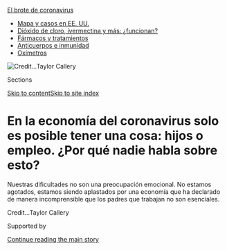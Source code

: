 <div id="app">

<div>

<div>

<div>

</div>

<div data-aria-hidden="false">

<div id="site-content" data-role="main">

<div>

<div class="css-1aor85t" style="opacity:0.000000001;z-index:-1;visibility:hidden">

<div class="css-1hqnpie">

<div class="css-epjblv">

<span class="css-17xtcya">[Estilos de
Vida](/es/section/estilos-de-vida)</span><span class="css-x15j1o">|</span><span class="css-fwqvlz">En
la economía del coronavirus solo es posible tener una cosa: hijos o
empleo. ¿Por qué nadie habla sobre
esto?</span>

</div>

<div class="css-k008qs">

<div class="css-1iwv8en">

<span class="css-18z7m18"></span>

<div>

</div>

</div>

<span class="css-1n6z4y">https://nyti.ms/38HR0Zp</span>

<div class="css-1705lsu">

<div class="css-4xjgmj">

<div class="css-4skfbu" data-role="toolbar" data-aria-label="Social Media Share buttons, Save button, and Comments Panel with current comment count" data-testid="share-tools">

  - 
  - 
  - 
  - 
    
    <div class="css-6n7j50">
    
    </div>

  - 

</div>

</div>

</div>

</div>

</div>

</div>

<div id="NYT_TOP_BANNER_REGION" class="css-11qgg8s">

<div>

<div id="styln-prism-menu-1594831588949" class="section interactive-content interactive-size-medium css-1du2ztb">

<div class="css-17ih8de interactive-body">

<div id="scroll-container" class="css-1gj85ro">

[<span class="styln-title-wrap"><span class="css-1pje3qr">El brote
de</span><span class="css-1pje3qr">
coronavirus</span></span>](https://www.nytimes3xbfgragh.onion/es/spotlight/coronavirus?action=click&pgtype=Article&state=default&region=TOP_BANNER&context=storylines_menu)

  - [Mapa y casos en EE.
    UU.](https://www.nytimes3xbfgragh.onion/es/interactive/2020/espanol/mundo/coronavirus-en-estados-unidos.html?action=click&pgtype=Article&state=default&region=TOP_BANNER&context=storylines_menu)
  - [Dióxido de cloro, ivermectina y más:
    ¿funcionan?](https://www.nytimes3xbfgragh.onion/es/2020/07/23/espanol/america-latina/bolivia-cloro-coronavirus-ivermectina.html?action=click&pgtype=Article&state=default&region=TOP_BANNER&context=storylines_menu)
  - [Fármacos y
    tratamientos](https://www.nytimes3xbfgragh.onion/es/interactive/2020/science/coronavirus-tratamientos-curas.html?action=click&pgtype=Article&state=default&region=TOP_BANNER&context=storylines_menu)
  - [Anticuerpos e
    inmunidad](https://www.nytimes3xbfgragh.onion/es/2020/07/28/espanol/ciencia-y-tecnologia/anticuerpos-coronavirus-inmunidad.html?action=click&pgtype=Article&state=default&region=TOP_BANNER&context=storylines_menu)
  - [Oxímetros](https://www.nytimes3xbfgragh.onion/es/2020/04/29/espanol/estilos-de-vida/oximetro-para-que-sirve.html?action=click&pgtype=Article&state=default&region=TOP_BANNER&context=storylines_menu)

</div>

</div>

</div>

</div>

</div>

<div id="fullBleedHeaderContent">

<div class="css-n4ws9g">

![<span class="css-cnj6d5 e1z0qqy90" itemprop="copyrightHolder"><span class="css-1ly73wi e1tej78p0">Credit...</span><span><span>Taylor
Callery</span></span></span>](https://static01.graylady3jvrrxbe.onion/images/2020/07/05/business/02Schoolparent-illo/02Schoolparent-illo-articleLarge.jpg?quality=75&auto=webp&disable=upscale)

</div>

<div class="css-3z92zw">

<div class="css-6cn7ki">

<div class="NYTAppHideMasthead css-1bcu9v6 e1suatyy0">

<div class="section css-1o1qe8k e1suatyy2">

<div class="css-cu5p7t er09x8g0">

<div class="css-6n7j50">

</div>

<span class="css-1dv1kvn">Sections</span>

[Skip to content](#site-content)[Skip to site
index](#site-index)

</div>

<div class="css-10698na e1huz5gh0">

</div>

</div>

</div>

<div class="css-1sojcmr ehdk2mb0">

# En la economía del coronavirus solo es posible tener una cosa: hijos o empleo. ¿Por qué nadie habla sobre esto?

</div>

Nuestras dificultades no son una preocupación emocional. No estamos
agotados, estamos siendo aplastados por una economía que ha declarado de
manera incomprensible que los padres que trabajan no son
esenciales.

</div>

</div>

<div class="css-nwzfg5 e1gnum310">

<span class="css-1f9pvn2 estilos-de-vida"></span><span class="css-cnj6d5 e1z0qqy90" itemprop="copyrightHolder"><span class="css-1ly73wi e1tej78p0">Credit...</span><span><span>Taylor
Callery</span></span></span>

</div>

<div id="sponsor-wrapper" class="css-1hyfx7x">

<div id="sponsor-slug" class="css-19vbshk">

Supported by

</div>

[Continue reading the main
story](#after-sponsor)

<div id="sponsor" class="ad sponsor-wrapper" style="text-align:center;height:100%;display:block">

</div>

<div id="after-sponsor">

</div>

</div>

<div class="css-1wx1auc e1gnum311">

<div class="css-18e8msd">

<div class="css-vp77d3 epjyd6m0">

<div class="css-1baulvz">

Por <span class="css-1baulvz last-byline" itemprop="name">Deb
Perelman</span>

</div>

</div>

  - 9 de julio de
    2020

  - 
    
    <div class="css-4xjgmj">
    
    <div class="css-d8bdto" data-role="toolbar" data-aria-label="Social Media Share buttons, Save button, and Comments Panel with current comment count" data-testid="share-tools">
    
      - 
      - 
      - 
      - 
        
        <div class="css-6n7j50">
        
        </div>
    
      - 
    
    </div>
    
    </div>

</div>

<div class="css-tk9fsr">

[Read in
English](https://www.nytimes3xbfgragh.onion/2020/07/02/business/covid-economy-parents-kids-career-homeschooling.html "Read in English")

</div>

</div>

</div>

<div class="section meteredContent css-1r7ky0e" name="articleBody" itemprop="articleBody">

<div class="css-1fanzo5 StoryBodyCompanionColumn">

<div class="css-53u6y8">

[Regístrate para recibir nuestro
boletín](https://www.nytimes3xbfgragh.onion/newsletters/el-times) con
lo mejor de The New York Times.

-----

La semana pasada recibí un correo electrónico del director de la escuela
de mis hijos en el que nos comentaba sobre algunos de los primeros
detalles para reabrir las escuelas de la ciudad de Nueva York dentro de
unos meses. El mensaje explicaba que el Departamento de Educación de la
ciudad, de acuerdo con los lineamientos federales, requerirá que cada
estudiante tenga un espacio de seis metros cuadrados en el aula. No
todos podrán estar en el edificio al mismo tiempo. El resultado es que
mis hijos podrán [asistir físicamente a la
escuela](https://www.nytimes3xbfgragh.onion/2020/06/26/us/coronavirus-schools-reopen-fall.html)
una de cada tres semanas.

Al mismo tiempo, al parecer, muchos adultos —al menos los que tienen la
suerte de haber conservado su empleo— estarán de regreso en la oficina
cuando la economía se reactive. Lo que me desconcierta es que estos dos
planes avanzan a buen ritmo sin considerar a los padres que trabajan,
quienes quedarán atrapados en este mecanismo cuando entre en marcha.

Permítanme hablar con claridad de lo que no se dice; en la economía de
la COVID-19 solo puedes tener una cosa: hijos *o* empleo.

¿Por qué nadie habla sobre esto? ¿Por qué no escuchamos un alarido
primitivo tan ensordecedor que no se pueda implementar ninguna política
de trabajo sin escuchar a la gente afectada por ella? ¿Por qué yo, una
bloguera de recetas mejor conocida por éxitos como “Masa para pay suave
con mucha mantequilla” y el pastel “Se me antoja un pastel de
chocolate”, es quien alerta sobre esto? Creo que es porque cuando
estamos [escolarizando en la casa todo el
día](https://www.nytimes3xbfgragh.onion/2020/04/27/upshot/coronavirus-exposes-workplace-truths.html?action=click&module=RelatedLinks&pgtype=Article)
sin llevar a cabo el trabajo para el que nos contrataron sino hasta la
madrugada, y lo hacemos durante 106 días sin parar (no es que lleve la
cuenta), podríamos estar demasiado exhaustos como para canalizar nuestro
coraje de manera eficaz.

</div>

</div>

<div class="css-1fanzo5 StoryBodyCompanionColumn">

<div class="css-53u6y8">

He refunfuñado sobre esto durante meses: en mensajes de texto para
grupos, en grupos secretos de Facebook para madres, cuando me topo en la
calle y converso con la madre de algún amigo de mis hijos. Todas nos
preguntamos por qué no estamos haciendo más alboroto. El consenso es que
todos concuerdan en que esto es una catástrofe, pero que estamos
[demasiado agotados para alzar la
voz](https://www.nytimes3xbfgragh.onion/es/2020/05/01/espanol/escuela-casa-coronavirus.html)
más allá de un gemido, mucho menos para gritarlo por un megáfono. Todo
mundo [confiesa estar desgastado,
abatido](https://www.nytimes3xbfgragh.onion/2020/06/29/opinion/coronavirus-school-reopening.html)
y sintiéndose como si estuviera volviéndose loco, y sabe en su interior
que esto es insostenible.

Debería ser obvio, pero una condición previa no negociable para
“retornar a la normalidad “es que las familias también necesitan
regresar a la normalidad. Pero tan pronto como lo expresas, rápidamente
la conversación se ve empañada con el tipo de argumentos tangenciales e
irrelevantes que no se aceptarían en ningún grupo de debate escolar.

“Pero ni siquiera sabemos si es [seguro volver a mandar a los niños a la
escuela](https://www.nytimes3xbfgragh.onion/2020/06/12/upshot/epidemiologists-decisions-children-school-coronavirus.html)”
es un argumento totalmente correcto, pero no es el tema fundamental. La
otra cara más triste de la moneda —la amiga que me dijo que si la
escuela de sus hijos vuelve a abrir, ellos van a volver a ir aunque no
sea seguro porque ella no puede darse el lujo de dejar de trabajar— se
aproxima más.

“¿Por qué quieren que se enfermen las maestras?” tampoco es mi plan,
pero es difícil imaginar que un sistema en donde cada niño pasará dos de
cada tres semanas en manos de varios cuidadores solo para volver a
coincidir en un aula, lo cual aumenta al infinito la posible cantidad de
interacciones que pueden transmitir el virus, protegería más a un
maestro que un grupo fijo de alumnos todas las semanas cuyas
interacciones externas están restringidas al mínimo.

“No deberías tener hijos si no puedes cuidarlos” es algo que diría un
trol y casi da risa, pero ha surgido con tanta frecuencia que cabe la
pregunta de si esperan que les demos clases a nuestros hijos en las
noches. O tal vez deberíamos haber pagado alguna guardería para todas
las edades que se quedara vacía mientras los niños estuvieran en la
escuela, pero que sirviera en el caso de que la escuela que permanece
abierta gracias a tus impuestos y que requiere, por ley, que tu hijo
asista cerrase de manera repentina durante todo el año.

</div>

</div>

<div class="css-1fanzo5 StoryBodyCompanionColumn">

<div class="css-53u6y8">

“¿Por qué no disfrutas el tiempo de calidad adicional con tu hijo?” deja
al descubierto lo que en realidad subyace a la superficie: una idea
retrógrada de que quizás algunos padres ([se refieren en realidad a la
mamá](https://www.nytimes3xbfgragh.onion/2020/06/03/business/economy/coronavirus-working-women.html))
no deberían trabajar, que hacerlo es muy malo para los niños, que es
egoísta pretender beneficios financieros (o solvencia, como te dirán
las madres y padres que trabajan). Es un sentir tan vinculado a nuestra
psique cultural que hacer la insinuación racional de que no tendríamos
que abandonar una profesión o un medio de subsistencia si las oficinas
vuelven a abrir antes que las escuelas, las guarderías o los campamentos
se consideran una oportunidad para volver a debatir al respecto.

No lo es, y también estás fuera del grupo de debate.

He sabido de algunos padres que tienen la suerte de que algún abuelo
pueda salir al rescate o tienen el dinero suficiente para pagar una
niñera de tiempo completo o un tutor particular para su hijo cuando las
escuelas están cerradas. Todo eso suena envidiable, pero sería absurdo
dejar que la política la determinen personas que tienen algún respaldo.
Si tienes el privilegio de renunciar al trabajo y deseas hacerlo,
perfecto. Pero no lo esgrimas como un arma para azuzar a los demás
porque muchas más personas se están viendo obligadas a dejar de trabajar
este año y nunca se recuperarán ni financiera ni profesionalmente.

Me molestan los artículos que consideran las dificultades de los padres
que trabajan durante este año como un tema sentimental. No estamos
desgastados porque la vida sea difícil este año. Lo estamos porque nos
arrolla una economía que ha declarado de manera incomprensible que los
padres que trabajan no son esenciales.

</div>

</div>

<div class="css-79elbk" data-testid="photoviewer-wrapper">

<div class="css-z3e15g" data-testid="photoviewer-wrapper-hidden">

</div>

<div class="css-1a48zt4 ehw59r15" data-testid="photoviewer-children">

![<span class="css-16f3y1r e13ogyst0" data-aria-hidden="true">La
secundaria International de Prospect Heights en Brooklyn, Nueva York, en
abril, un mes después de que las escuelas de la ciudad de Nueva York
fueran
cerradas.</span><span class="css-cnj6d5 e1z0qqy90" itemprop="copyrightHolder"><span class="css-1ly73wi e1tej78p0">Credit...</span><span>Kirsten
Luce para The New York
Times</span></span>](https://static01.graylady3jvrrxbe.onion/images/2020/07/02/business/08working-parents-ES-2/merlin_171532341_6bf69907-be52-4e33-902b-e0104088b403-articleLarge.jpg?quality=75&auto=webp&disable=upscale)

</div>

</div>

<div class="css-1fanzo5 StoryBodyCompanionColumn">

<div class="css-53u6y8">

## Maestros de medio tiempo, padres de tiempo completo

Para ponerlo en contexto, permítanme contarles cómo han sido los últimos
meses para mi familia. Las primeras semanas del [cierre de escuelas y
las
empresas](https://www.nytimes3xbfgragh.onion/2020/05/01/nyregion/coronavirus-new-york-update.html)
fueron estresantes al máximo. Yo trabajo por mi cuenta y ya trabajaba de
tiempo completo desde mi casa, así que esa parte no necesitó transición
alguna. Pero tenía que usar esta flexibilidad para asegurarme de que mi
esposo, quien normalmente habría estado en la oficina, no se perdiera de
ninguna reunión, llamada o correo electrónico, al mismo tiempo que
gestionaba el [programa curricular de aprendizaje a
distancia](https://www.nytimes3xbfgragh.onion/2020/06/13/health/school-learning-online-education.html)
de nuestros dos hijos, uno en preescolar y uno en quinto grado. Lo
compensaba al trabajar hasta cerca de las dos de la madrugada todas las
noches.

Tres semanas después, se evaporó nuestro estrés marital de mantener un
equilibrio con el trabajo cuando mi esposo fue puesto en licencia sin
goce de sueldo. Él se encargó de la escolaridad en casa e hizo casi todo
lo demás mientras yo me convertí en la única proveedora e intentaba
trabajar tanto como podía en todo momento. Hace unas semanas, terminaron
por despedirlo.

A pesar de nuestra presión económica, hemos pagado a la niñera que nos
ayudaba a llevar a los niños a sus clases mientras trabajábamos, aunque
desde marzo no ha trabajado con nosotros. Incluso si le pidiéramos su
ayuda en la escolaridad en casa este otoño, ¿quién lo haría para sus
hijos en edad escolar? ¿Cuándo podrá mi esposo buscar trabajo? ¿Cómo
puede regresar a trabajar si no hay nadie que cuide a los niños?

</div>

</div>

<div class="css-1fanzo5 StoryBodyCompanionColumn">

<div class="css-53u6y8">

Y yo hablo desde una posición privilegiada. Hasta hace poco, éramos una
familia con dos ingresos y con ahorros, pagábamos más del mínimo de las
horas que necesitábamos cada día para el cuidado de los niños solo para
tener cubiertos los imprevistos y vivíamos en una de las ciudades más
caras del mundo. Tenemos computadoras, tabletas, wifi y no lo pensamos
dos veces antes de hacer compras de pánico de lápices, papel, marcadores
y cualquier cosa que pensáramos pudieran necesitar los niños.

Pero mi familia, como una unidad social y económica, no puede funcionar
para siempre en el marco que las autoridades contemplan para dentro de
unos meses. Hay tantas formas en las que la situación que nos ha tocado
—en la cual las empresas planean volver a abrir sin debatir sobre las
repercusiones para las familias con hijos en edad escolar— es todavía
más insostenible para otras personas.

En las mejores circunstancias, de [cualquier manera será sumamente
considerable el impacto para los
niños](https://www.nytimes3xbfgragh.onion/2020/06/05/us/coronavirus-education-lost-learning.html).
Los estudiantes perderán la mayor parte del año de escolaridad, ya que
los padres —los nuevos maestros sin capacitación— no pueden
supervisarlos de ningún modo satisfactorio mientras ellos mismos tienen
reuniones por Zoom con la oficina. En el mejor de los casos, los niños
estarán malhumorados e inquietos porque no tienen suficiente actividad
física puesto que ahora están atados a los espacios de trabajo de sus
padres todo el día y corren por la sala en lugar de al aire libre. Sin
interacción social con otros niños, demandan constantemente la atención
de sus padres de mala manera, lo que tensa aún más el ambiente en casa.
Y estos son escenarios ideales.

¿Pero qué pasa con los niños que no pueden aprender de forma remota?
¿Qué pasa con los niños que necesitan servicios vinculados a las
escuelas? ¿O aquellos que tienen un mayor riesgo de complicaciones si
contraen el virus y no podrían regresar ni una semana de las tres?

Mientras los planes de aprendizaje para los niños con necesidades
especiales no pueden ser seguidos adecuadamente este año, se eliminaron
rápidamente las ganancias académicas para muchos estudiantes. El
aprendizaje remoto ya ha ampliado las brechas de logros raciales y
socioeconómicos debido a las disparidades en el acceso a los tutores
tecnológicos. A medida que la economía de la COVID aplasta a los padres,
también lo hace con los niños que necesitan más apoyo. No es de extrañar
que la [Academia Estadounidense de Pediatría haya publicado una
declaración](https://www.nytimes3xbfgragh.onion/2020/06/30/us/coronavirus-schools-reopening-guidelines-aap.html)
que insta a que los estudiantes estén físicamente presentes en la
escuela tanto como sea posible este otoño.

Las pérdidas a largo plazo para los adultos profesionales también serán
incalculables y afectarán de manera desproporcionada a las madres. Las
madres que trabajan sienten que las expulsan de la fuerza laboral o que
las obligan a tomar empleos de medio tiempo debido a que sus
responsabilidades en casa han aumentado diez veces.

Incluso quienes encontraron una solución a corto plazo porque podían
darse el lujo de poner en pausa sus proyectos y profesiones esta
primavera para gestionar los efectos de la pandemia —basados en la
suposición de que dentro de unos meses habría un retorno a la escuela y
a las guarderías— tal vez ahora no tengan más opción que dejar de
trabajar. Una amiga acaba de postularse para un empleo y me dice que no
puede ni siquiera imaginar cómo podrá hacerlo si sus hijos no regresan
de lleno a la escuela. Existe la idea de que la gente puede abandonar su
profesión y retomarla donde se quedó, aunque sabemos que las mujeres
[que dejan el
trabajo](https://www.nytimes3xbfgragh.onion/2014/09/07/upshot/a-child-helps-your-career-if-youre-a-man.html)
para cuidar a los niños a menudo tienen problemas para regresar al
mercado laboral.

</div>

</div>

<div class="css-1fanzo5 StoryBodyCompanionColumn">

<div class="css-53u6y8">

Y para que no crean que todos están contra los maestros, no puedo pensar
en un grupo para el cual esta situación sea más injusta. ¿De verdad se
espera que los maestros enseñen en las aulas de tiempo completo, pero al
mismo tiempo den clases a distancia? Incluso en épocas en las que no hay
pandemias, los maestros te dirían que en las noches y los fines de
semana ya trabajan tiempo extra para planear y calificar sin que se lo
paguen. ¿De dónde, exactamente, salen las horas extra? Para los maestros
que además tienen hijos en edad escolar, la situación no solo es
insostenible, es imposible.

## Los ricos ganan. De nuevo

Sin duda, la reapertura de las escuelas es una tarea colosal. No hay
soluciones fáciles para encontrar suficiente espacio para que los
estudiantes se distancien socialmente, y asegurar que los maestros y el
personal estén protegidos, añadir más lavamanos y personal de limpieza e
implementar controles de temperatura, pruebas y rastreo de contactos.

Pero después de casi cuatro meses desde que comenzaron los
confinamientos —cuatro meses de trabajar a toda hora, a niveles de
estrés notables, mientras nuestros hijos se han quedado sin citas para
jugar y parques infantiles y todos los otros estímulos que los ayudan a
crecer— la mayoría de los padres se sorprendió al descubrir que los
gobiernos estatales no tenían ninguna solución creativa o plausible.

Para los padres que simplemente no pueden resolverlo, nuestra respuesta
nacional parece más una novela distópica en la que solo los ricos pueden
limitar su exposición y sobrevivir ilesos a la pandemia. Permitir que
los lugares de trabajos se vuelvan a abrir mientras las escuelas, los
campamentos y las guarderías permanecen cerradas le dice a una
generación de padres que trabajan que está bien si pierden sus empleos,
seguros y medios de vida en el proceso. Es indignante, y me temo que si
no hacemos el mayor ruido posible sobre esto, seremos borrados de la
economía.

Deb Perelman es una escritora de Nueva York y creadora del blog de
comida [smittenkitchen.com](http://smittenkitchen.com/).

-----

</div>

</div>

<div>

</div>

</div>

<div>

</div>

<div>

</div>

<div>

</div>

<div>

<div id="bottom-wrapper" class="css-1ede5it">

<div id="bottom-slug" class="css-l9onyx">

Advertisement

</div>

[Continue reading the main
story](#after-bottom)

<div id="bottom" class="ad bottom-wrapper" style="text-align:center;height:100%;display:block;min-height:90px">

</div>

<div id="after-bottom">

</div>

</div>

</div>

</div>

</div>

## Site Index

<div>

</div>

## Site Information Navigation

  - [© <span>2020</span> <span>The New York Times
    Company</span>](https://help.nytimes3xbfgragh.onion/hc/en-us/articles/115014792127-Copyright-notice)

<!-- end list -->

  - [NYTCo](https://www.nytco.com/)
  - [Contact
    Us](https://help.nytimes3xbfgragh.onion/hc/en-us/articles/115015385887-Contact-Us)
  - [Work with us](https://www.nytco.com/careers/)
  - [Advertise](https://nytmediakit.com/)
  - [T Brand Studio](http://www.tbrandstudio.com/)
  - [Your Ad
    Choices](https://www.nytimes3xbfgragh.onion/privacy/cookie-policy#how-do-i-manage-trackers)
  - [Privacy](https://www.nytimes3xbfgragh.onion/privacy)
  - [Terms of
    Service](https://help.nytimes3xbfgragh.onion/hc/en-us/articles/115014893428-Terms-of-service)
  - [Terms of
    Sale](https://help.nytimes3xbfgragh.onion/hc/en-us/articles/115014893968-Terms-of-sale)
  - [Site
    Map](https://spiderbites.nytimes3xbfgragh.onion)
  - [Help](https://help.nytimes3xbfgragh.onion/hc/en-us)
  - [Subscriptions](https://www.nytimes3xbfgragh.onion/subscription?campaignId=37WXW)

</div>

</div>

</div>

</div>
